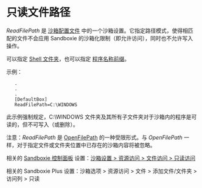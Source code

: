 # 只读文件路径

_ReadFilePath_ 是 [沙箱配置文件](SandboxieIni.md) 中的一个沙箱设置。它指定路径模式，使得相匹配的文件不会应用 Sandboxie 的沙箱化限制（即允许访问），同时也不允许写入操作。

可以指定 [Shell 文件夹](ShellFolders.md)，也可以指定 [程序名称前缀](ProgramNamePrefix.md)。

示例：
```
   .
   .
   .
   [DefaultBox]
   ReadFilePath=C:\WINDOWS
```

此示例强制规定，C:\WINDOWS 文件夹及其所有子文件夹对于沙箱内的程序是可读的，但不可写入（或删除）。

注意：_ReadFilePath_ 是 [OpenFilePath](OpenFilePath.md) 的一种受限形式。与 _OpenFilePath_ 一样，对于指定文件或文件夹位置中已存在的沙箱内容将被忽略。

相关的 [Sandboxie 控制面板](SandboxieControl.md) 设置：[沙箱设置 > 资源访问 > 文件访问 > 只读访问](ResourceAccessSettings.md#file-access--read-only-access)

相关的 Sandboxie Plus 设置：沙箱选项 > 资源访问 > 文件 > 添加文件/文件夹 > 访问列 > 只读

